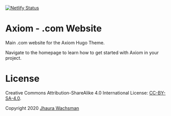 [![Netlify Status](https://api.netlify.com/api/v1/badges/a6e4ff96-33db-414c-8d77-01114da330a2/deploy-status)](https://app.netlify.com/sites/axiomtheme/deploys)

# Axiom - .com Website

Main .com website for the Axiom Hugo Theme.

Navigate to the homepage to learn how to get started with Axiom in your project.

# License

Creative Commons Attribution-ShareAlike 4.0 International License: [CC-BY-SA-4.0](https://github.com/marketempower/axiomtheme.com/blob/master/LICENSE).

Copyright 2020 [Jhaura Wachsman](https://www.jhaurawachsman.com/)

